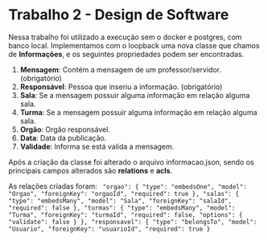 # Trabalho 2 - Design de Software

Nessa trabalho foi utilizado a execução sem o docker e postgres, com banco local.
Implementamos com o loopback uma nova classe que chamos de __Informações__, e os seguintes propriedades
podem ser encontradas.

1. __Mensagem__: Contém a mensagem de um professor/servidor. (obrigatório)
2. __Responsável__: Pessoa que inseriu a informação. (obrigatório)
3. __Sala__: Se a mensagem possuir alguma informação em relação alguma sala.
4. __Turma__: Se a mensagem possuir alguma informação em relação alguma sala.
5. __Orgão__: Orgão responsável.
6. __Data__: Data da publicação.
7. __Validade__: Informa se está valida a mensagem.

Após a criação da classe foi alterado o arquivo informacao.json, sendo os principais campos alterados são __relations__ e __acls__.

As relações criadas foram: 
    ```
    "orgao": {
      "type": "embedsOne",
      "model": "Orgao",
      "foreignKey": "orgaoId",
      "required": true
    },
    "salas": {
      "type": "embedsMany",
      "model": "Sala",
      "foreignKey": "salaId",      "required": false
    },
    "turmas": {
      "type": "embedsMany",
      "model": "Turma",
      "foreignKey": "turmaId",
      "required": false,
      "options": {
        "validate": false
      }
    },
    "responsavel": {
      "type": "belongsTo",
      "model": "Usuario",
      "foreignKey": "usuarioId",
      "required": true
    }```
